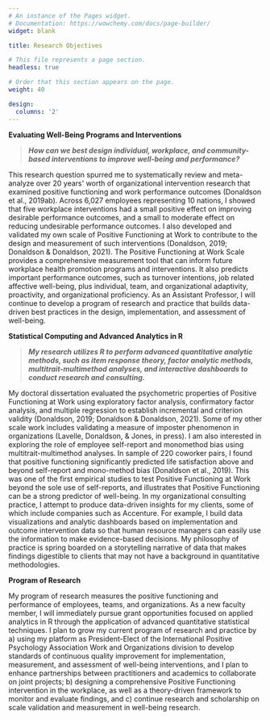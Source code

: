 ```yaml
---
# An instance of the Pages widget.
# Documentation: https://wowchemy.com/docs/page-builder/
widget: blank

title: Research Objectives

# This file represents a page section.
headless: true

# Order that this section appears on the page.
weight: 40

design:
  columns: '2'
---
```


**Evaluating Well-Being Programs and Interventions**

> ***How can we best design individual, workplace, and community-based interventions to improve well-being and performance?***

This research question spurred me to systematically review and meta-analyze over 20 years' worth of organizational intervention research that examined positive functioning and work performance outcomes (Donaldson et al., 2019ab). Across 6,027 employees representing 10 nations, I showed that five workplace interventions had a small positive effect on improving desirable performance outcomes, and a small to moderate effect on reducing undesirable performance outcomes. I also developed and validated my own scale of Positive Functioning at Work to contribute to the design and measurement of such interventions (Donaldson, 2019; Donaldson & Donaldson, 2021). The Positive Functioning at Work Scale provides a comprehensive measurement tool that can inform future workplace health promotion programs and interventions. It also predicts important performance outcomes, such as turnover intentions, job related affective well-being, plus individual, team, and organizational adaptivity, proactivity, and organizational proficiency. As an Assistant Professor, I will continue to develop a program of research and practice that builds data-driven best practices in the design, implementation, and assessment of well-being.

**Statistical Computing and Advanced Analytics in R**

> ***My research utilizes R to perform advanced quantitative analytic methods, such as item response theory, factor analytic methods, multitrait-multimethod analyses, and interactive dashboards to conduct research and consulting.***

My doctoral dissertation evaluated the psychometric properties of Positive Functioning at Work using exploratory factor analysis, confirmatory factor analysis, and multiple regression to establish incremental and criterion validity (Donaldson, 2019; Donaldson & Donaldson, 2021). Some of my other scale work includes validating a measure of imposter phenomenon in organizations (Lavelle, Donaldson, & Jones, in press). I am also interested in exploring the role of employee self-report and monomethod bias using multitrait-multimethod analyses. In sample of 220 coworker pairs, I found that positive functioning significantly predicted life satisfaction above and beyond self-report and mono-method bias (Donaldson et al., 2019). This was one of the first empirical studies to test Positive Functioning at Work beyond the sole use of self-reports, and illustrates that Positive Functioning can be a strong predictor of well-being. In my organizational consulting practice, I attempt to produce data-driven insights for my clients, some of which include companies such as Accenture. For example, I build data visualizations and analytic dashboards based on implementation and outcome intervention data so that human resource managers can easily use the information to make evidence-based decisions. My philosophy of practice is spring boarded on a storytelling narrative of data that makes findings digestible to clients that may not have a background in quantitative methodologies.

**Program of Research**

My program of research measures the positive functioning and performance of employees, teams, and organizations. As a new faculty member, I will immediately pursue grant opportunities focused on applied analytics in R through the application of advanced quantitative statistical techniques. I plan to grow my current program of research and practice by a) using my platform as President-Elect of the International Positive Psychology Association Work and Organizations division to develop standards of continuous quality improvement for implementation, measurement, and assessment of well-being interventions, and I plan to enhance partnerships between practitioners and academics to collaborate on joint projects; b) designing a comprehensive Positive Functioning intervention in the workplace, as well as a theory-driven framework to monitor and evaluate findings, and c) continue research and scholarship on scale validation and measurement in well-being research.

